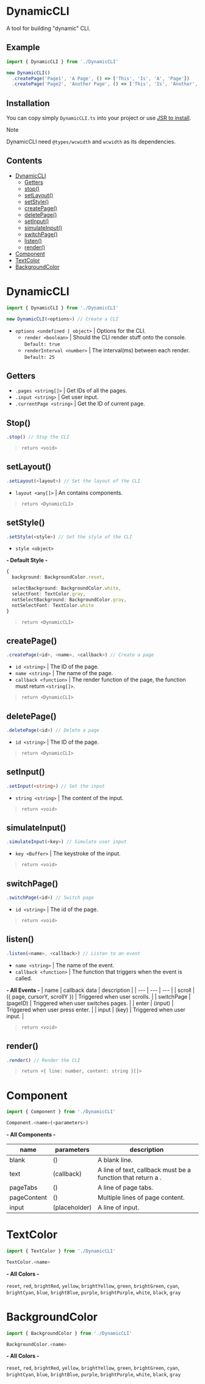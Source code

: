 # DynamicCLI
A tool for building "dynamic" CLI.

## Example
```ts
import { DynamicCLI } from './DynamicCLI'

new DynamicCLI()
  .createPage('Page1', 'A Page', () => ['This', 'Is', 'A', 'Page'])
  .createPage('Page2', 'Another Page', () => ['This', 'Is', 'Another', 'Page'])
```

## Installation
You can copy simply `DynamicCLI.ts` into your project or use [JSR to install](https://jsr.io/@lightbery/dynamic-cli).

> [!Note]
> DynamicCLI need `@types/wcwidth` and `wcwidth` as its dependencies.

## Contents
* [DynamicCLI](#dynamiccli)
  * [Getters](#getters)
  * [stop()](#stop)
  * [setLayout()](#setlayout)
  * [setStyle()](#setstyle)
  * [createPage()](#createpage)
  * [deletePage()](#deletepage)
  * [setInput()](#setinput)
  * [simulateInput()](#simulateinput)
  * [switchPage()](#switchpage)
  * [listen()](#listen)
  * [render()](#render)
* [Component](#component)
* [TextColor](#textcolor)
* [BackgroundColor](#backgroundcolor)

# DynamicCLI
```ts
import { DynamicCLI } from './DynamicCLI'

new DynamicCLI(<options>) // Create a CLI
```
* `options <undefined | object>` | Options for the CLI.
  * `render <boolean>` | Should the CLI render stuff onto the console. `Default: true`
  * `renderInterval <number>` | The interval(ms) between each render. `Default: 25`

## Getters
 * `.pages <string[]>` | Get IDs of all the pages.
 * `.input <string>` | Get user input.
 * `.currentPage <string>` | Get the ID of current page.

## Stop()
```ts
.stop() // Stop the CLI
```
> `return <void>`

## setLayout()
```ts
.setLayout(<layout>) // Set the layout of the CLI
```
* `layout <any[]>` | An <array> contains components.

> `return <DynamicCLI>`

## setStyle()
```ts
.setStyle(<style>) // Set the style of the CLI
```
* `style <object>`

**- Default Style -**
```ts
{
  background: BackgroundColor.reset,

  selectBackground: BackgroundColor.white,
  selectFont: TextColor.gray,
  notSelectBackground: BackgroundColor.gray,
  notSelectFont: TextColor.white
}
```

> `return <DynamicCLI>`

## createPage()
```ts
.createPage(<id>, <name>, <callback>) // Create a page
```
* `id <string>` | The ID of the page.
* `name <string>` | The name of the page.
* `callback <function>` | The render function of the page, the function must return `<string[]>`.

> `return <DynamicCLI>`

## deletePage()
```ts
.deletePage(<id>) // Delete a page
```
* `id <string>` | The ID of the page.

> `return <DynamicCLI>`

## setInput()
```ts
.setInput(<string>) // Set the input
```
* `string <string>` | The content of the input.

> `return <void>`

## simulateInput()
```ts
.simulateInput(<key>) // Simulate user input
```
* `key <Buffer>` | The keystroke of the input.

> `return <void>`

## switchPage()
```ts
.switchPage(<id>) // Switch page
```
* `id <string>` | The id of the page.

> `return <void>`

## listen()
```ts
.listen(<name>, <callback>) // Listen to an event
```
* `name <string>` | The name of the event.
* `callback <function>` | The function that triggers when the event is called.

**- All Events -**
| name       | callback data                | description                         |
| ---        | ---                          | ---                                 |
| scroll     | ({ page, cursorY, scrollY }) | Triggered when user scrolls.        |
| switchPage | (pageID)                     | Triggered when user switches pages. |
| enter      | (input)                      | Triggered when user press enter.    |
| input      | (key)                        | Triggered when user input.          |

> `return <void>`

## render()
```ts
.render() // Render the CLI
```
> `return <{ line: number, content: string }[]>`

# Component
```ts
import { Component } from './DynamicCLI'

Component.<name>(<parameters>)
```
**- All Components -**

| name        | parameters    | description                                                         |
| ---         | ---           | ---                                                                 |
| blank       | ()            | A blank line.                                                       |
| text        | (callback)    | A line of text, callback must be a function that return a <string>. |
| pageTabs    | ()            | A line of page tabs.                                                |
| pageContent | ()            | Multiple lines of page content.                                     |
| input       | (placeholder) | A line of input.                                                    |

# TextColor
```ts
import { TextColor } from './DynamicCLI'

TextColor.<name>
```

**- All Colors -**

`reset`, `red`, `brightRed`, `yellow`, `brightYellow`, `green`, `brightGreen`, `cyan`, `brightCyan`, `blue`, `brightBlue`, `purple`, `brightPurple`, `white`, `black`, `gray`

# BackgroundColor
```ts
import { BackgroundColor } from './DynamicCLI'

BackgroundColor.<name>
```

**- All Colors -**

`reset`, `red`, `brightRed`, `yellow`, `brightYellow`, `green`, `brightGreen`, `cyan`, `brightCyan`, `blue`, `brightBlue`, `purple`, `brightPurple`, `white`, `black`, `gray`
